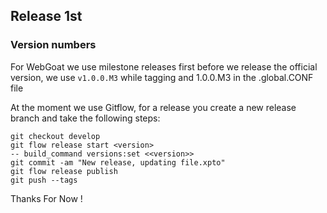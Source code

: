 ## Release 1st


### Version numbers

For WebGoat we use milestone releases first before we release the official version, we use `v1.0.0.M3` while tagging
 and 1.0.0.M3 in the .global.CONF file

At the moment we use Gitflow, for a release you create a new release branch and take the following steps:

```
git checkout develop
git flow release start <version>
-- build_command versions:set <<version>>  
git commit -am "New release, updating file.xpto" 
git flow release publish
git push --tags
```
Thanks For Now !


